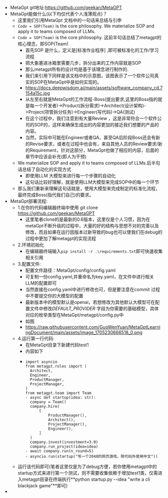 - MetaGpt git地址:https://github.com/geekan/MetaGPT
- MetaGpt能做什么(以下均仅代表个人浅薄观点)？
	- 这里我们引用MetaGpt 文档中的一句话来总结与引申
	- `Code = SOP(Team)` is the core philosophy. We materialize SOP and apply it to teams composed of LLMs.
	- `Code = SOP(Team)` is the core philosophy. 这前半句话总结了metagpt的核心理念，即SOP(Team)
		- 首先SOP 是什么，定义是[标准作业程序] ,即可被标准化的工作/学习流程
		- 把大象塞进冰箱里需要几步，拆分出来的工作内容就是SOP
		- 那么metagpt所有的设计均是基于该理念进行制作的.
		- 我们来引用下同样是该文档中的示意图，该图表示了一个软件公司真实的SOP在MetaGpt中是如何实现的。
		- https://docs.deepwisdom.ai/main/assets/software_company_cd.7154a15c.jpg
		- 从左至右就是MetaGpt的工作流程-Boss(提出要求,这里的Boss指的就是每一个开发者)->Product(拆分需求)->Architect(设计架构)->Project(项管拆分任务)->Engineer(写代码)->QA(测试)
		- 在这个过程中，我们注意到有大量Review ，这是非常符合一个软件公司的SOP的，这样来确保生成出的内容更加的接近我们想要的产品的内容。
		- 当然，实际中可能在Engineer或者QA，甚至QA后阶段Boss还会有新的Revise要求，或者在过程中也会有，来自其他人员的Review要求/新的Requirement，针对这部分，MetaGpt也做了相应的内容，后面的章节中应该会补充(即人为干预)
	- We materialize SOP and apply it to teams composed of LLMs.后半句话总结了自动化的实现方式
		- 即使用LLM 大模型来进行每一个步骤的自动化
		- 这句话比较好理解，就是使用LLM大模型来完成SOP中的每一个环节
	- 那么我们重新来理解这句话就是，使用大模型来完成制定的标准化流程，最终完成Boss(指代我们自己)的要求。
- MetaGpt部署流程:
	- 1.在你的代码编辑器终端中使用 git clone https://github.com/geekan/MetaGPT
		- 这里笔者clone的是最新的0.6版本，这里仅是个人习惯，因为在metaGpt不断升级的过程中，大量的好的结构与思想不对的完善以及修改，而且如果在运行因版本过新导致的bug也可以使我们在debug的过程中更加了解metagpt的实现流程
	- 2.环境初始化
		- 在编辑器终端输入`pip install -r .\requirements.txt`即可快速收集相关引用
	- 3.配置文件:
		- 配置文件路径：MetaGpt/config/config.yaml
		- 可复制一份config.yaml,并重命名为key.yaml，在文件中进行相关LLM的配置即可
		- 当然直接在config.yaml中进行修改也可，但是要注意在commit 过程中不要提交你的大模型的配置
		- 最新版本中的模型默认是openai，若想修改为其他默认大模型可在配置文件中修改*DEFAULT_PROVIDER* 字段为你需要的基础模型，具体对应的枚举类型在MetaGpt/metagpt/config.py中
		- 如图
		- https://raw.githubusercontent.com/GuoWenYuan/MetaGptLearningDocument/main/assets/image_1705230666518_0.png
	- 4.运行第一行代码:
		- 在MetaGpt目录下新建代码test1
		- 内容如下
		- ```
		  import asyncio
		  from metagpt.roles import (
		    Architect,
		    Engineer,
		    ProductManager,
		    ProjectManager,
		  )
		  from metagpt.team import Team
		  - async def startup(idea: str):
		    company = Team()
		    company.hire(
		        [
		            ProductManager(),
		            Architect(),
		            ProjectManager(),
		            Engineer(),
		        ]
		    )
		    company.invest(investment=3.0)
		    company.run_project(idea=idea)
		  - await company.run(n_round=5)
		  - asyncio.run(startup("写一个2048的网页游戏，除代码外使用中文"))
		  ```
	- 运行该代码即可(笔者这里仅是为了debug方便，若你使用metagpt中的startup方式来进行第一个测试，则不需要收集依赖于增加test1类，仅需进入metagpt目录在终端执行**python startup.py --idea "write a cli blackjack game"**即可)
-